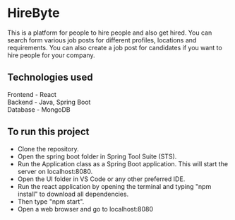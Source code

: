 # HireByte

This is a platform for people to hire people and also get hired. You can search form various job posts for different profiles, locations and requirements. You can also create a job post for candidates if you want to hire people for your company.

## Technologies used

Frontend - React </br>
Backend - Java, Spring Boot </br>
Database - MongoDB </br>

## To run this project

* Clone the repository.
* Open the spring boot folder in Spring  Tool Suite (STS). 
* Run the Application class as a Spring Boot application. This will start the server on localhost:8080.
* Open the UI folder in VS Code or any other preferred IDE.
* Run the react application by opening the terminal and typing "npm install" to download all dependencies.
* Then type "npm start".
* Open a web browser and go to localhost:8080